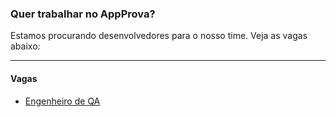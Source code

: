 ### Quer trabalhar no AppProva?

Estamos procurando desenvolvedores para o nosso time. Veja as vagas abaixo:

----------------------------------------------------------------

#### Vagas

- [Engenheiro de QA](https://github.com/appprova/jobs/blob/master/qa_engineer.md)

